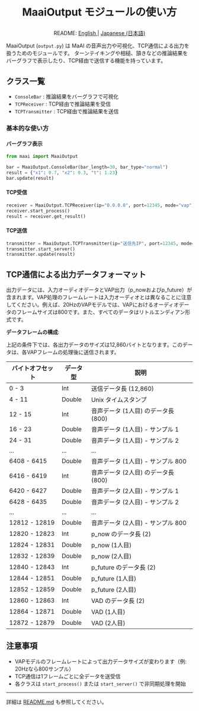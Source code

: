 <h1>
<p align="center">
<b>MaaiOutput</b> モジュールの使い方
</p>
</h1>
<p align="center">
README: <a href="output.md">English </a> | <a href="output_JP.md">Japanese (日本語) </a>
</p>

MaaiOutput (`output.py`) は MaAI の音声出力や可視化、TCP通信による出力を扱うためのモジュールです。
ターンテイキングや相槌、頷きなどの推論結果をバーグラフで表示したり、TCP経由で送信する機能を持っています。

## クラス一覧

- `ConsoleBar` : 推論結果をバーグラフで可視化
- `TCPReceiver` : TCP経由で推論結果を受信
- `TCPTransmitter` : TCP経由で推論結果を送信

### 基本的な使い方

#### バーグラフ表示
```python
from maai import MaaiOutput

bar = MaaiOutput.ConsoleBar(bar_length=30, bar_type="normal")
result = {"x1": 0.7, "x2": 0.3, "t": 1.23}
bar.update(result)
```

#### TCP受信
```python
receiver = MaaiOutput.TCPReceiver(ip="0.0.0.0", port=12345, mode="vap")
receiver.start_process()
result = receiver.get_result()
```

#### TCP送信
```python
transmitter = MaaiOutput.TCPTransmitter(ip="送信先IP", port=12345, mode="vap")
transmitter.start_server()
transmitter.update(result)
```

## TCP通信による出力データフォーマット

出力データには、入力オーディオデータとVAP出力（p_nowおよびp_future）が含まれます。VAP処理のフレームレートは入力オーディオとは異なることに注意してください。例えば、20HzのVAPモデルでは、VAPにおけるオーディオデータのフレームサイズは800です。また、すべてのデータはリトルエンディアン形式です。

__データフレームの構成__:

上記の条件下では、各出力データのサイズは12,860バイトとなります。このデータは、各VAPフレームの処理後に送信されます。

| バイトオフセット | データ型 | 説明 |
| --- | --- | --- |
| 0 - 3 | Int | 送信データ長 (12,860) |
| 4 - 11 | Double | Unix タイムスタンプ |
| 12 - 15 | Int | 音声データ (1人目) のデータ長 (800) |
| 16 - 23 | Double | 音声データ (1人目) - サンプル 1 |
| 24 - 31 | Double | 音声データ (1人目) - サンプル 2 |
| ... | ... | ... |
| 6408 - 6415 | Double | 音声データ (1人目) - サンプル 800 |
| 6416 - 6419 | Int | 音声データ (2人目) のデータ長 (800) |
| 6420 - 6427 | Double | 音声データ (2人目) - サンプル 1 |
| 6428 - 6435 | Double | 音声データ (2人目) - サンプル 2 |
| ... | ... | ... |
| 12812 - 12819 | Double | 音声データ (2人目) - サンプル 800 |
| 12820 - 12823 | Int | p_now のデータ長 (2) |
| 12824 - 12831 | Double | p_now (1人目) |
| 12832 - 12839 | Double | p_now (2人目) |
| 12840 - 12843 | Int | p_future のデータ長 (2) |
| 12844 - 12851 | Double | p_future (1人目) |
| 12852 - 12859 | Double | p_future (2人目) |
| 12860 - 12863 | Int | VAD のデータ長 (2) |
| 12864 - 12871 | Double | VAD (1人目) |
| 12872 - 12879 | Double | VAD (2人目) |

## 注意事項

- VAPモデルのフレームレートによって出力データサイズが変わります（例: 20Hzなら800サンプル）
- TCP通信は1フレームごとに全データを送受信
- 各クラスは `start_process()` または `start_server()` で非同期処理を開始

---

詳細は [README.md](../README_JP.md) も参照してください。
